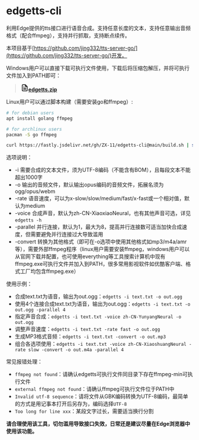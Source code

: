 # edgetts-cli

利用Edge提供的tts接口进行语音合成。支持任意长度的文本，支持任意输出音频格式（配合ffmpeg），支持并行抓取，支持断点续传。

本项目基于[https://github.com/jing332/tts-server-go/](https://github.com/jing332/tts-server-go/)开发。

Windows用户可以直接下载可执行文件使用，下载后将压缩包解压，并将可执行文件加入到PATH即可：

> <svg xmlns="http://www.w3.org/2000/svg" width="20" height="20" viewBox="0 0 24 24" fill="none" stroke="#000000" stroke-width="2" stroke-linecap="round" stroke-linejoin="round"><path d="M14 2H6a2 2 0 0 0-2 2v16c0 1.1.9 2 2 2h12a2 2 0 0 0 2-2V8l-6-6z"/><path d="M14 3v5h5M16 13H8M16 17H8M10 9H8"/></svg><a href="https://github.com/ZX-11/edgetts-cli/releases/download/0.1/edgetts.zip"><b>edgetts.zip</b></a>

Linux用户可以通过脚本构建（需要安装go和ffmpeg）:

```bash
# for debian users
apt install golang ffmpeg

# for archlinux users
pacman -S go ffmpeg

curl https://fastly.jsdelivr.net/gh/ZX-11/edgetts-cli@main/build.sh | sh
```

选项说明：
- -i 需要合成的文本文件，须为UTF-8编码（不能含有BOM），且每段文本不能超出1000字
- -o 输出的音频文件，默认输出opus编码的音频文件，拓展名须为ogg/opus/webm
- -rate 语音速度，可以为x-slow/slow/medium/fast/x-fast或一个相对值，默认为medium
- -voice 合成声音，默认为zh-CN-XiaoxiaoNeural，也有其他声音可选，详见`edgetts -h`
- -parallel 并行连接，默认为1，最大为8，提高并行连接数可适当加快合成速度，但需要避免并行连接过大导致滥用
- -convert 转换为其他格式（即可在-o选项中使用其他格式如mp3/m4a/amr等），需要外部ffmpeg程序（linux用户需要安装ffmpeg，windows用户可以从官网下载并配置，也可使用everything等工具搜索计算机中现有ffmpeg.exe可执行文件并加入到PATH，很多常用影视软件如优酷客户端、格式工厂均包含ffmpeg.exe）

使用示例：
- 合成text.txt为语音，输出为out.ogg：`edgetts -i text.txt -o out.ogg`
- 使用4个连接合成text.txt为语音，输出为out.ogg：`edgetts -i text.txt -o out.ogg -parallel 4`
- 指定声音合成：`edgetts -i text.txt -voice zh-CN-YunyangNeural -o out.ogg`
- 调整声音速度：`edgetts -i text.txt -rate fast -o out.ogg`
- 生成MP3格式音频：`edgetts -i text.txt -convert -o out.mp3`
- 组合各选项使用：`edgetts -i text.txt -voice zh-CN-XiaoshuangNeural -rate slow -convert -o out.m4a -parallel 4`

常见报错处理：
- `ffmpeg not found`：请确认edgetts可执行文件同目录下存在ffmpeg-min可执行文件
- `external ffmpeg not found`：请确认ffmpeg可执行文件位于PATH中
- `Invalid utf-8 sequence`：请将文件从GBK编码转换为UTF-8编码，最简单的方式是用记事本打开后另存为，编码选择`UTF-8`
- `Too long for line xxx`：某段文字过长，需要适当换行分割

**请合理使用该工具，切勿滥用导致接口失效，日常还是建议尽量在Edge浏览器中使用该功能。**
